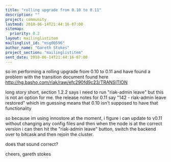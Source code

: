 ```yaml
---
title: "rolling upgrade from 0.10 to 0.11"
description: ""
project: community
lastmod: 2010-06-14T21:44:16-07:00
sitemap:
  priority: 0.2
layout: mailinglistitem
mailinglist_id: "msg00596"
author_name: "Gareth Stokes"
project_section: "mailinglistitem"
sent_date: 2010-06-14T21:44:16-07:00
---
```



so im performing a rolling upgrade from 0.10 to 0.11 and have found a
problem with the transition document found here
http://hg.basho.com/riak/raw/efc290fd9c23/TRANSITION

long story short, section 1.2.2 says i need to run "riak-admin leave" but
this is not an option for me.
the release notes for 0.11 say "142 - riak-admin leave restored" which im
guessing means that 0.10 isn't supposed to have that functionality

so because im using innostore at the moment, i figure i can update to v0.11
without changing any config files and then when the node is at the correct
version i can then hit the "riak-admin leave" button, switch the backend
over to bitcask and then rejoin the cluster.

does that sound correct?

cheers,
gareth stokes
